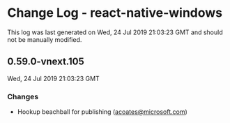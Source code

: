 # Change Log - react-native-windows

This log was last generated on Wed, 24 Jul 2019 21:03:23 GMT and should not be manually modified.

## 0.59.0-vnext.105
Wed, 24 Jul 2019 21:03:23 GMT

### Changes

- Hookup beachball for publishing (acoates@microsoft.com)
